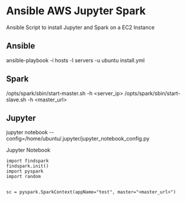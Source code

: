 # Ansible AWS Jupyter Spark

Ansible Script to install Jupyter and Spark on a EC2 Instance

## Ansible

 ansible-playbook -i hosts -l servers -u ubuntu install.yml

## Spark

/opts/spark/sbin/start-master.sh -h <server_ip>
/opts/spark/sbin/start-slave.sh -h <master_url>

## Jupyter

jupyter notebook --config=/home/ubuntu/.jupyter/jupyter_notebook_config.py


Jupyter Notebook
```
import findspark
findspark.init()
import pyspark
import random


sc = pyspark.SparkContext(appName="test", master="<master_url>")
```
